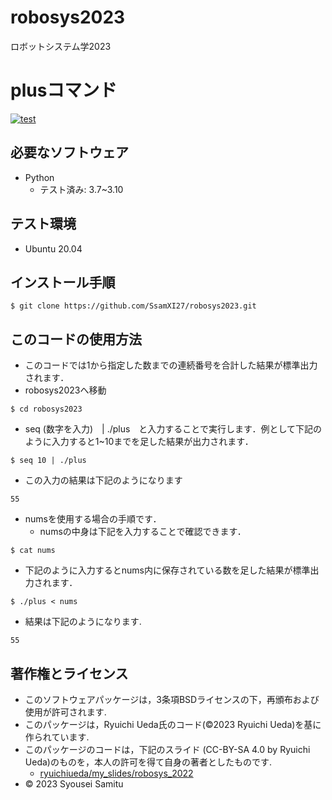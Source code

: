 # robosys2023
ロボットシステム学2023

# plusコマンド
[![test](https://github.com/SsamXI27/robosys2023/actions/workflows/test.yml/badge.svg)](https://github.com/SsamXI27/robosys2023/actions/workflows/test.yml)

## 必要なソフトウェア
* Python
  * テスト済み: 3.7~3.10

## テスト環境
* Ubuntu 20.04

## インストール手順
```
$ git clone https://github.com/SsamXI27/robosys2023.git
```

## このコードの使用方法
* このコードでは1から指定した数までの連続番号を合計した結果が標準出力されます．
* robosys2023へ移動
```
$ cd robosys2023
```
  * seq (数字を入力)　| ./plus　と入力することで実行します．例として下記のように入力すると1~10までを足した結果が出力されます．
```
$ seq 10 | ./plus
```
  * この入力の結果は下記のようになります
```
55
```
* numsを使用する場合の手順です．
  * numsの中身は下記を入力することで確認できます．
```
$ cat nums
```
  * 下記のように入力するとnums内に保存されている数を足した結果が標準出力されます．
```
$ ./plus < nums
```
  * 結果は下記のようになります. 
```
55
```

## 著作権とライセンス
* このソフトウェアパッケージは，3条項BSDライセンスの下，再頒布および使用が許可されます. 
* このパッケージは，Ryuichi Ueda氏のコード(©2023 Ryuichi Ueda)を基に作られています. 
* このパッケージのコードは，下記のスライド (CC-BY-SA 4.0 by Ryuichi Ueda)のものを，本人の許可を得て自身の著者としたものです. 
  * [ryuichiueda/my_slides/robosys_2022](https://ryuichiueda.github.io/my_slides/robosys_2022/lesson3.html#/12)
* © 2023 Syousei Samitu
